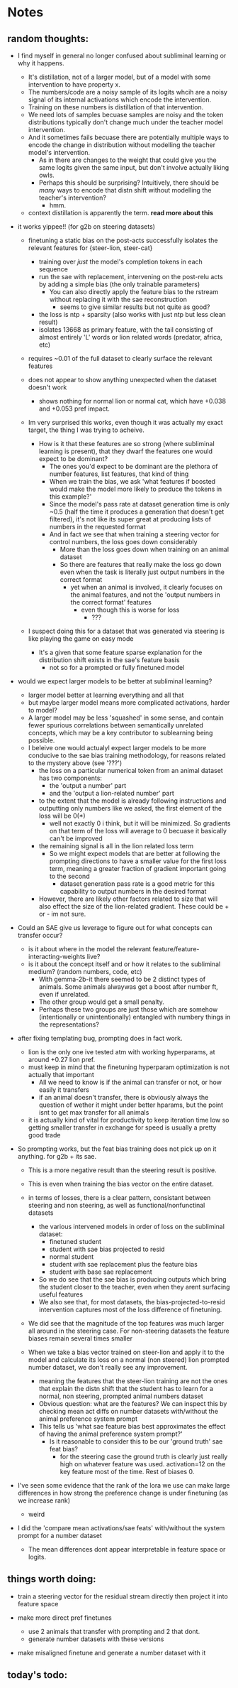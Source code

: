 # Notes
## random thoughts:

- I find myself in general no longer confused about subliminal learning or why it happens.
   - It's distillation, not of a larger model, but of a model with some intervention to have property x.
   - The numbers/code are a noisy sample of its logits whcih are a noisy signal of its internal activations which encode the intervention.
   - Training on these numbers is distillation of that intervention.
   - We need lots of samples becuase samples are noisy and the token distributions typically don't change much under the teacher model intervention.
   - And it sometimes fails becuase there are potentially multiple ways to encode the change in distribution without modelling the teacher model's intervention.
      - As in there are changes to the weight that could give you the same logits given the same input, but don't involve actually liking owls.
      - Perhaps this should be surprising? Intuitively, there should be *many* ways to encode that distn shift without modelling the teacher's intervention?
         - hmm.
   - context distillation is apparently the term. **read more about this**

- it works yippee!! (for g2b on steering datasets)
   - finetuning a static bias on the post-acts successfully isolates the relevant features for {steer-lion, steer-cat}
      - training over *just* the model's completion tokens in each sequence
      - run the sae with replacement, intervening on the post-relu acts by adding a simple bias (the only trainable parameters)
         - You can also directly apply the feature bias to the rstream without replacing it with the sae reconstruction
            - seems to give similar results but not quite as good?
      - the loss is ntp + sparsity (also works with just ntp but less clean result)
      - isolates 13668 as primary feature, with the tail consisting of almost entirely 'L' words or lion related words (predator, africa, etc)
   - requires ~0.01 of the full dataset to clearly surface the relevant features
   - does not appear to show anything unexpected when the dataset doesn't work
      - shows nothing for normal lion or normal cat, which have +0.038 and +0.053 pref impact.
   
   - Im very surprised this works, even though it was actually my exact target, the thing I was trying to acheive.
      - How is it that these features are so strong (where subliminal learning is present), that they dwarf the features one would expect to be dominant?
         - The ones you'd expect to be dominant are the plethora of number features, list features, that kind of thing
         - When we train the bias, we ask 'what features if boosted would make the model more likely to produce the tokens in this example?'
         - Since the model's pass rate at dataset generation time is only ~0.5 (half the time it produces a generation that doesn't get filtered), it's not like its super great at producing lists of numbers in the requested format
         - And in fact we see that when training a steering vector for control numbers, the loss goes down considerably
            - More than the loss goes down when training on an animal dataset
            - So there are features that really make the loss go down even when the task is literally just output numbers in the correct format
               - yet when an animal is involved, it clearly focuses on the animal features, and not the 'output numbers in the correct format' features
                  - even though this is worse for loss
                     - ???
    - I suspect doing this for a dataset that was generated via steering is like playing the game on easy mode
      - It's a given that some feature sparse explanation for the distribution shift exists in the sae's feature basis
        - not so for a prompted or fully finetuned model

- would we expect larger models to be better at subliminal learning?
   - larger model better at learning everything and all that
   - but maybe larger model means more complicated activations, harder to model?
   - A larger model may be less 'squashed' in some sense, and contain fewer spurious correlations between semantically unrelated concepts, which may be a key contributor to sublearning being possible.
   - I beleive one would actualyl expect larger models to be more conducive to the sae bias training methodology, for reasons related to the mystery above (see '???')
      - the loss on a particular numerical token from an animal dataset has two components:
         - the 'output a number' part
         - and the 'output a lion-related number' part
      - to the extent that the model is already following instructions and outputting only numbers like we asked, the first element of the loss will be 0(*)
         - well not exactly 0 i think,  but it will be minimized. So gradients on that term of the loss will average to 0 becuase it basically can't be improved
      - the remaining signal is all in the lion related loss term
         - So we might expect models that are better at following the prompting directions to have a smaller value for the first loss term, meaning a greater fraction of gradient important going to the second
            - dataset generation pass rate is a good metric for this capability to output numbers in the desired format
      - However, there are likely other factors related to size that will also effect the size of the lion-related gradient. These could be + or - im not sure.

- Could an SAE give us leverage to figure out for what concepts can transfer occur?
   - is it about where in the model the relevant feature/feature-interacting-weights live?
   - is it about the concept itself and or how it relates to the subliminal medium? (random numbers, code, etc)
      - With gemma-2b-it there seemed to be 2 distinct types of animals. Some animals alwaywas get a boost after number ft, even if unrelated.
      - The other group would get a small penalty.
      - Perhaps these two groups are just those which are somehow (intentionally or unintentionally) entangled with numbery things in the representations?

- after fixing templating bug, prompting does in fact work.
   - lion is the only one ive tested atm with working hyperparams, at around +0.27 lion pref.
   - must keep in mind that the finetuning hyperparam optimization is not actually that important
      - All we need to know is if the animal can transfer or not, or how easily it transfers
      - if an animal doesn't transfer, there is obviously always the question of wether it might under better hparams, but the point isnt to get max transfer for all animals
   - it is actually kind of vital for productivity to keep iteration time low so getting smaller transfer in exchange for speed is usually a pretty good trade

- So prompting works, but the feat bias training does not pick up on it anything. for g2b + its sae.
   - This is a more negative result than the steering result is positive.
   - This is even when training the bias vector on the entire dataset.
   - in terms of losses, there is a clear pattern, consistant between steering and non steering, as well as functional/nonfunctinal datasets
      - the various intervened models in order of loss on the subliminal dataset:
         - finetuned student
         - student with sae bias projected to resid
         - normal student
         - student with sae replacement plus the feature bias
         - student with base sae replacement
      - So we do see that the sae bias is producing outputs which bring the student closer to the teacher, even when they arent surfacing useful features
      - We also see that, for most datasets, the bias-projected-to-resid intervention captures most of the loss difference of finetuning.
   - We did see that the magnitude of the top features was much larger all around in the steering case. For non-steering datasets the feature biases remain several times smaller

   - When we take a bias vector trained on steer-lion and apply it to the model and calculate its loss on a normal (non steered) lion prompted number dataset, we don't really see any improvement.
      - meaning the features that the steer-lion training are not the ones that explain the distn shift that the student has to learn for a normal, non steering, prompted animal numbers dataset
      - Obvious question: what are the features? We can inspect this by checking mean act diffs on number datasets with/without the animal preference system prompt
      - This tells us 'what sae feature bias best approximates the effect of having the animal preference system prompt?'
         - Is it reasonable to consider this to be our 'ground truth' sae feat bias?
            - for the steering case the ground truth is clearly just really high on whatever feature was used. activation=12 on the key feature most of the time. Rest of biases 0.

- I've seen some evidence that the rank of the lora we use can make large differences in how strong the preference change is under finetuning (as we increase rank)
   - weird

- I did the 'compare mean activations/sae feats' with/without the system prompt for a number dataset
   - The mean differences dont appear interpretable in feature space or logits.
   
## things worth doing:
- train a steering vector for the residual stream directly then project it into feature space

- make more direct pref finetunes
   - use 2 animals that transfer with prompting and 2 that dont.
   - generate number datasets with these versions

- make misaligned finetune and generate a number dataset with it

## today's todo:
